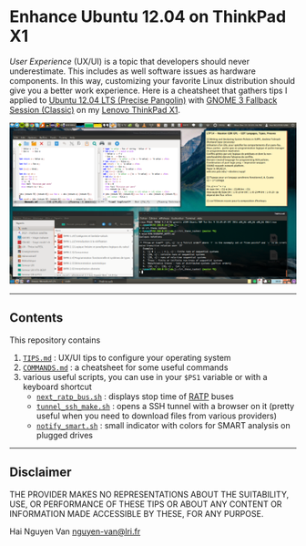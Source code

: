 Enhance Ubuntu 12.04 on ThinkPad X1
==============

*User Experience* (UX/UI) is a topic that developers should never underestimate. This includes as well software issues as hardware components. In this way, customizing your favorite Linux distribution should give you a better work experience. Here is a cheatsheet that gathers tips I applied to [Ubuntu 12.04 LTS (Precise Pangolin)](http://releases.ubuntu.com/12.04/) with [GNOME 3 Fallback Session (Classic)](https://launchpad.net/ubuntu/precise/+package/gnome-session-fallback) on my [Lenovo ThinkPad X1](http://www.lenovo.com/mp/x1/index.html).

![Alt text](https://raw.githubusercontent.com/EmptyStackExn/enhancing-ubuntuprecise-thinkpadx1/master/images/desktop.png "A screenshot of my desktop")

----------------------

Contents
----------------------
This repository contains

1. [`TIPS.md`](TIPS.md) : UX/UI tips to configure your operating system
2. [`COMMANDS.md`](COMMANDS.md) : a cheatsheet for some useful commands
3. various useful scripts, you can use in your `$PS1` variable or with a keyboard shortcut
   - [`next_ratp_bus.sh`](next_ratp_bus.sh) : displays stop time of [RATP](http://ratp.fr/) buses
   - [`tunnel_ssh_make.sh`](tunnel_ssh_make.sh) : opens a SSH tunnel with a browser on it (pretty useful when you need to download files from various providers)
   - [`notify_smart.sh`](notify_smart.sh) : small indicator with colors for SMART analysis on plugged drives

----------------------

Disclaimer
----------------------
THE PROVIDER MAKES NO REPRESENTATIONS ABOUT THE SUITABILITY, USE, OR PERFORMANCE OF THESE TIPS OR ABOUT ANY CONTENT OR INFORMATION MADE ACCESSIBLE BY THESE, FOR ANY PURPOSE.

Hai Nguyen Van <nguyen-van@lri.fr>



